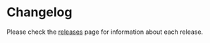 # Changelog

Please check the [releases](https://github.com/wbkd/react-flow/releases) page for information about each release.